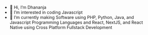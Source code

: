 - 👋 Hi, I’m Dhananja
- 👀 I’m interested in coding Javascript
- 🌱 I’m currently making Software using PHP, Python, Java, and Javascript Programming Languages and React, NextJS, and React Native using Cross Platform Fullstack Development


<!---
dhananja6557/dhananja6557 is a ✨ special ✨ repository because its `README.md` (this file) appears on your GitHub profile.
You can click the Preview link to take a look at your changes.
--->

